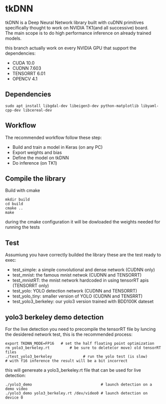 # tkDNN
tkDNN is a Deep Neural Network library built with cuDNN primitives specifically thought to work on NVIDIA TK1(and all successive) board.<br>
The main scope is to do high performance inference on already trained models.

this branch actually work on every NVIDIA GPU that support the dependencies:
* CUDA 10.0
* CUDNN 7.603
* TENSORRT 6.01
* OPENCV 4.1

## Dependencies

```
sudo apt install libgdal-dev libeigen3-dev python-matplotlib libyaml-cpp-dev libcereal-dev
```

## Workflow
The recommended workflow follow these step:
* Build and train a model in Keras (on any PC)
* Export weights and bias 
* Define the model on tkDNN
* Do inference (on TK1)

## Compile the library
Build with cmake
```
mkdir build
cd build
cmake ..
make
```
during the cmake configuration it will be dowloaded the weights needed for running
the tests

## Test
Assumiung you have correctly builded the library these are the test ready to exec:
* test_simple: a simple convolutional and dense network (CUDNN only)
* test_mnist: the famous mnist netwok (CUDNN and TENSORRT)
* test_mnistRT: the mnist network hardcoded in using tensorRT apis (TENSORRT only)
* test_yolo: YOLO detection network (CUDNN and TENSORRT)
* test_yolo_tiny: smaller version of YOLO (CUDNN and TENSRRT)
* test_yolo3_berkeley: our yolo3 version trained with BDD100K dateset 

## yolo3 berkeley demo detection
For the live detection you need to precompile the tensorRT file by luncing the desidered network test, this is the recommended process:
```
export TKDNN_MODE=FP16   # set the half floating point optimization
rm yolo3_berkeley.rt		 # be sure to delete(or move) old tensorRT files
./test_yolo3_berkeley              # run the yolo test (is slow)
# with f16 inference the result will be a bit incorrect
```
this will genereate a yolo3_berkeley.rt file that can be used for live detection:
```
./yolo3_demo                               # launch detection on a demo video
./yolo3_demo yolo3_berkeley.rt /dev/video0 # launch detection on device 0
```


